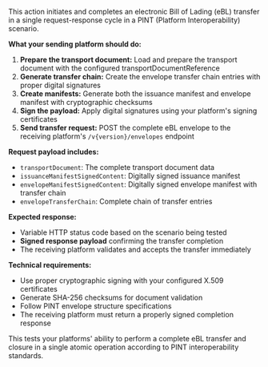 This action initiates and completes an electronic Bill of Lading (eBL) transfer in a single request-response cycle in a
PINT (Platform Interoperability) scenario.

**What your sending platform should do:**

1. **Prepare the transport document:** Load and prepare the transport document with the configured
   transportDocumentReference
2. **Generate transfer chain:** Create the envelope transfer chain entries with proper digital signatures
3. **Create manifests:** Generate both the issuance manifest and envelope manifest with cryptographic checksums
4. **Sign the payload:** Apply digital signatures using your platform's signing certificates
5. **Send transfer request:** POST the complete eBL envelope to the receiving platform's `/v{version}/envelopes`
   endpoint

**Request payload includes:**

- `transportDocument`: The complete transport document data
- `issuanceManifestSignedContent`: Digitally signed issuance manifest
- `envelopeManifestSignedContent`: Digitally signed envelope manifest with transfer chain
- `envelopeTransferChain`: Complete chain of transfer entries

**Expected response:**

- Variable HTTP status code based on the scenario being tested
- **Signed response payload** confirming the transfer completion
- The receiving platform validates and accepts the transfer immediately

**Technical requirements:**

- Use proper cryptographic signing with your configured X.509 certificates
- Generate SHA-256 checksums for document validation
- Follow PINT envelope structure specifications
- The receiving platform must return a properly signed completion response

This tests your platforms' ability to perform a complete eBL transfer and closure in a single atomic operation according
to PINT interoperability standards.

